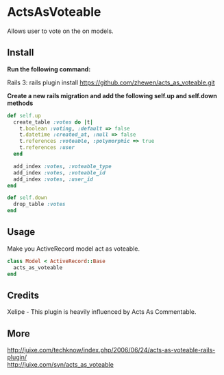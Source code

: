 # ActsAsVoteable

Allows user to vote on the on models.


## Install

**Run the following command:**

Rails 3: rails plugin install https://github.com/zhewen/acts_as_voteable.git

**Create a new rails migration and add the following self.up and self.down methods**

```ruby
def self.up
  create_table :votes do |t|
    t.boolean :voting, :default => false
    t.datetime :created_at, :null => false
    t.references :voteable, :polymorphic => true
    t.references :user
  end

  add_index :votes, :voteable_type
  add_index :votes, :voteable_id
  add_index :votes, :user_id
end

def self.down
  drop_table :votes
end
```


## Usage

Make you ActiveRecord model act as voteable.

```ruby
class Model < ActiveRecord::Base
  acts_as_voteable
end
```


## Credits

Xelipe - This plugin is heavily influenced by Acts As Commentable.


## More

http://juixe.com/techknow/index.php/2006/06/24/acts-as-voteable-rails-plugin/  
http://juixe.com/svn/acts_as_voteable
